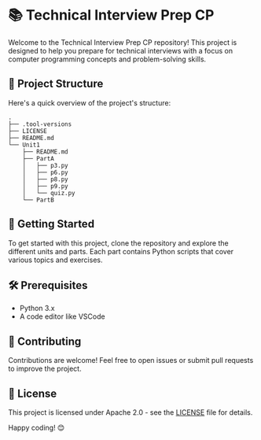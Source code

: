 # 📚 Technical Interview Prep CP

Welcome to the Technical Interview Prep CP repository! This project is designed to help you prepare for technical interviews with a focus on computer programming concepts and problem-solving skills.

## 📂 Project Structure

Here's a quick overview of the project's structure:

```plaintext
.
├── .tool-versions
├── LICENSE
├── README.md
└── Unit1
    ├── README.md
    ├── PartA
    │   ├── p3.py
    │   ├── p6.py
    │   ├── p8.py
    │   ├── p9.py
    │   └── quiz.py
    └── PartB
```

## 🚀 Getting Started

To get started with this project, clone the repository and explore the different units and parts. Each part contains Python scripts that cover various topics and exercises.

## 🛠️ Prerequisites

- Python 3.x
- A code editor like VSCode

## 🤝 Contributing

Contributions are welcome! Feel free to open issues or submit pull requests to improve the project.

## 📄 License

This project is licensed under Apache 2.0 - see the [LICENSE](LICENSE) file for details.

Happy coding! 😊
